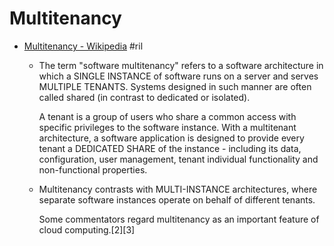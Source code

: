 # Multitenancy

  - [Multitenancy \- Wikipedia](https://en.wikipedia.org/wiki/Multitenancy) #ril

      - The term "software multitenancy" refers to a software architecture in which a SINGLE INSTANCE of software runs on a server and serves MULTIPLE TENANTS. Systems designed in such manner are often called shared (in contrast to dedicated or isolated).

        A tenant is a group of users who share a common access with specific privileges to the software instance. With a multitenant architecture, a software application is designed to provide every tenant a DEDICATED SHARE of the instance - including its data, configuration, user management, tenant individual functionality and non-functional properties.

      - Multitenancy contrasts with MULTI-INSTANCE architectures, where separate software instances operate on behalf of different tenants.

        Some commentators regard multitenancy as an important feature of cloud computing.[2][3]
